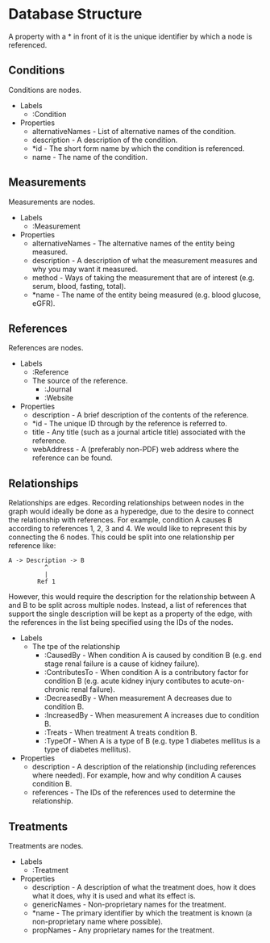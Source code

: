 # Database Structure

A property with a * in front of it is the unique identifier by which a node is referenced.

## Conditions
Conditions are nodes.

- Labels
    - :Condition
- Properties
    - alternativeNames - List of alternative names of the condition.
    - description - A description of the condition.
    - *id - The short form name by which the condition is referenced.
    - name - The name of the condition.

## Measurements
Measurements are nodes.

- Labels
    - :Measurement
- Properties
    - alternativeNames - The alternative names of the entity being measured.
    - description - A description of what the measurement measures and why you may want it measured.
    - method - Ways of taking the measurement that are of interest (e.g. serum, blood, fasting, total).
    - *name - The name of the entity being measured (e.g. blood glucose, eGFR).

## References
References are nodes.

- Labels
    - :Reference
    - The source of the reference.
        - :Journal
        - :Website
- Properties
    - description - A brief description of the contents of the reference.
    - *id - The unique ID through by the reference is referred to.
    - title - Any title (such as a journal article title) associated with the reference.
    - webAddress - A (preferably non-PDF) web address where the reference can be found.

## Relationships
Relationships are edges. Recording relationships between nodes in the graph would ideally be done as a hyperedge, due to the
desire to connect the relationship with references. For example, condition A causes B according to references 1, 2, 3 and 4.
We would like to represent this by connecting the 6 nodes. This could be split into one relationship per reference like:

    A -> Description -> B
              ^
              |
            Ref 1
        
However, this would require the description for the relationship between A and B to be split across multiple nodes. Instead,
a list of references that support the single description will be kept as a property of the edge, with the references in the list
being specified using the IDs of the nodes.

- Labels
    - The tpe of the relationship
        - :CausedBy - When condition A is caused by condition B (e.g. end stage renal failure is a cause of kidney failure).
        - :ContributesTo - When condition A is a contributory factor for condition B (e.g. acute kidney injury contibutes to acute-on-chronic renal failure).
        - :DecreasedBy - When measurement A decreases due to condition B.
        - :IncreasedBy - When measurement A increases due to condition B.
        - :Treats - When treatment A treats condition B.
        - :TypeOf - When A is a type of B (e.g. type 1 diabetes mellitus is a type of diabetes mellitus).
- Properties
    - description - A description of the relationship (including references where needed). For example, how and why condition A causes condition B.
    - references - The IDs of the references used to determine the relationship.

## Treatments
Treatments are nodes.

- Labels
    - :Treatment
- Properties
    - description - A description of what the treatment does, how it does what it does, why it is used and what its effect is.
    - genericNames - Non-proprietary names for the treatment.
    - *name - The primary identifier by which the treatment is known (a non-proprietary name where possible).
    - propNames - Any proprietary names for the treatment.